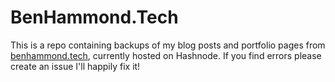 # BenHammond.Tech

This is a repo containing backups of my blog posts and portfolio pages from [benhammond.tech](https://benhammond.tech), currently hosted on Hashnode. If you find errors please create an issue I'll happily fix it!

